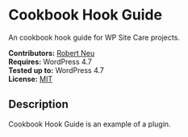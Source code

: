 # Cookbook Hook Guide

An cookbook hook guide for WP Site Care projects.

__Contributors:__ [Robert Neu](https://github.com/robneu)  
__Requires:__ WordPress 4.7  
__Tested up to:__ WordPress 4.7  
__License:__ [MIT](http://wpsitecare.mit-license.org/)  

## Description ##

Cookbook Hook Guide is an example of a plugin.
